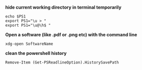 **hide current working directory in terminal temporarily**
```console
echo $PS1
export PS1="\u > "
export PS1="\u@\h$ "
```

**Open a software (like .pdf or .png etc) with the command line**
```console
xdg-open SoftwareName
```
**clean the powershell history**
```console
Remove-Item (Get-PSReadlineOption).HistorySavePath
```